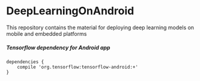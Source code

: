 # DeepLearningOnAndroid
This repository contains the material for deploying deep learning models on mobile and embedded platforms 

##### Tensorflow dependency for Android app
```
dependencies {
    compile 'org.tensorflow:tensorflow-android:+'
}
```
